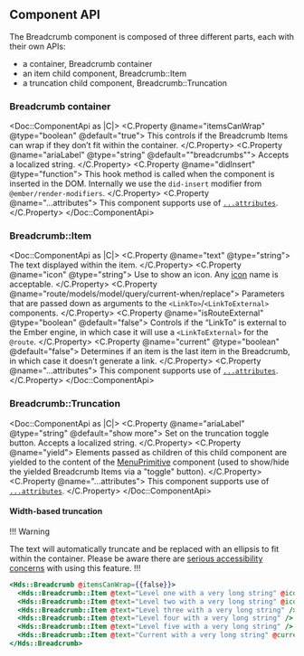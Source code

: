 ## Component API

The Breadcrumb component is composed of three different parts, each with their own APIs:

- a container, Breadcrumb container
- an item child component, Breadcrumb::Item
- a truncation child component, Breadcrumb::Truncation

### Breadcrumb container

<Doc::ComponentApi as |C|>
  <C.Property @name="itemsCanWrap" @type="boolean" @default="true">
    This controls if the Breadcrumb Items can wrap if they don’t fit within the container.
  </C.Property>
  <C.Property @name="ariaLabel" @type="string" @default="&quot;breadcrumbs&quot;">
    Accepts a localized string.
  </C.Property>
  <C.Property @name="didInsert" @type="function">
    This hook method is called when the component is inserted in the DOM. Internally we use the `did-insert` modifier from `@ember/render-modifiers`.
  </C.Property>
  <C.Property @name="...attributes">
    This component supports use of [`...attributes`](https://guides.emberjs.com/release/in-depth-topics/patterns-for-components/#toc_attribute-ordering).<br/>
  </C.Property>
</Doc::ComponentApi>

### Breadcrumb::Item

<Doc::ComponentApi as |C|>
  <C.Property @name="text" @type="string">
    The text displayed within the item.
  </C.Property>
  <C.Property @name="icon" @type="string">
    Use to show an icon. Any [icon](/icons/library) name is acceptable.
  </C.Property>
  <C.Property @name="route/models/model/query/current-when/replace">
    Parameters that are passed down as arguments to the `<LinkTo>`/`<LinkToExternal>` components.
  </C.Property>
  <C.Property @name="isRouteExternal" @type="boolean" @default="false">
    Controls if the “LinkTo” is external to the Ember engine, in which case it will use a `<LinkToExternal>` for the `@route`.
  </C.Property>
  <C.Property @name="current" @type="boolean" @default="false">
    Determines if an item is the last item in the Breadcrumb, in which case it doesn’t generate a link.
  </C.Property>
  <C.Property @name="...attributes">
    This component supports use of [`...attributes`](https://guides.emberjs.com/release/in-depth-topics/patterns-for-components/#toc_attribute-ordering).
  </C.Property>
</Doc::ComponentApi>

### Breadcrumb::Truncation

<Doc::ComponentApi as |C|>
  <C.Property @name="ariaLabel" @type="string" @default="show more">
    Set on the truncation toggle button. Accepts a localized string.
  </C.Property>
  <C.Property @name="yield">
    Elements passed as children of this child component are yielded to the content of the [MenuPrimitive](/utilities/menu-primitive) component (used to show/hide the yielded Breadcrumb Items via a "toggle" button).
  </C.Property>
  <C.Property @name="...attributes">
    This component supports use of [`...attributes`](https://guides.emberjs.com/release/in-depth-topics/patterns-for-components/#toc_attribute-ordering).
  </C.Property>
</Doc::ComponentApi>

#### Width-based truncation

!!! Warning

The text will automatically truncate and be replaced with an ellipsis to fit within the container. Please be aware there are [serious accessibility concerns](/components/copy/snippet?tab=accessibility) with using this feature.
!!!

```handlebars
<Hds::Breadcrumb @itemsCanWrap={{false}}>
  <Hds::Breadcrumb::Item @text="Level one with a very long string" @icon="org" />
  <Hds::Breadcrumb::Item @text="Level two with a very long string" @icon="folder" />
  <Hds::Breadcrumb::Item @text="Level three with a very long string" />
  <Hds::Breadcrumb::Item @text="Level four with a very long string" />
  <Hds::Breadcrumb::Item @text="Level five with a very long string" />
  <Hds::Breadcrumb::Item @text="Current with a very long string" @current={{true}} />
</Hds::Breadcrumb>
```
